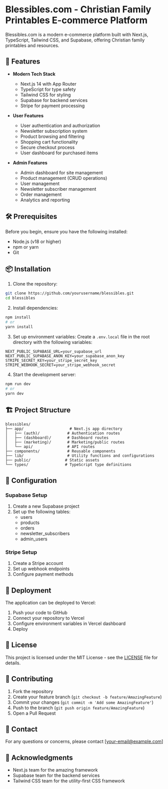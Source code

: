 # Blessibles.com - Christian Family Printables E-commerce Platform

Blessibles.com is a modern e-commerce platform built with Next.js, TypeScript, Tailwind CSS, and Supabase, offering Christian family printables and resources.

## 🚀 Features

- **Modern Tech Stack**
  - Next.js 14 with App Router
  - TypeScript for type safety
  - Tailwind CSS for styling
  - Supabase for backend services
  - Stripe for payment processing

- **User Features**
  - User authentication and authorization
  - Newsletter subscription system
  - Product browsing and filtering
  - Shopping cart functionality
  - Secure checkout process
  - User dashboard for purchased items

- **Admin Features**
  - Admin dashboard for site management
  - Product management (CRUD operations)
  - User management
  - Newsletter subscriber management
  - Order management
  - Analytics and reporting

## 🛠️ Prerequisites

Before you begin, ensure you have the following installed:
- Node.js (v18 or higher)
- npm or yarn
- Git

## 📦 Installation

1. Clone the repository:
```bash
git clone https://github.com/yourusername/blessibles.git
cd blessibles
```

2. Install dependencies:
```bash
npm install
# or
yarn install
```

3. Set up environment variables:
Create a `.env.local` file in the root directory with the following variables:
```env
NEXT_PUBLIC_SUPABASE_URL=your_supabase_url
NEXT_PUBLIC_SUPABASE_ANON_KEY=your_supabase_anon_key
STRIPE_SECRET_KEY=your_stripe_secret_key
STRIPE_WEBHOOK_SECRET=your_stripe_webhook_secret
```

4. Start the development server:
```bash
npm run dev
# or
yarn dev
```

## 🏗️ Project Structure

```
blessibles/
├── app/                    # Next.js app directory
│   ├── (auth)/            # Authentication routes
│   ├── (dashboard)/       # Dashboard routes
│   ├── (marketing)/       # Marketing/public routes
│   └── api/               # API routes
├── components/            # Reusable components
├── lib/                   # Utility functions and configurations
├── public/               # Static assets
└── types/                # TypeScript type definitions
```

## 🔧 Configuration

### Supabase Setup
1. Create a new Supabase project
2. Set up the following tables:
   - users
   - products
   - orders
   - newsletter_subscribers
   - admin_users

### Stripe Setup
1. Create a Stripe account
2. Set up webhook endpoints
3. Configure payment methods

## 🚀 Deployment

The application can be deployed to Vercel:

1. Push your code to GitHub
2. Connect your repository to Vercel
3. Configure environment variables in Vercel dashboard
4. Deploy

## 📝 License

This project is licensed under the MIT License - see the [LICENSE](LICENSE) file for details.

## 👥 Contributing

1. Fork the repository
2. Create your feature branch (`git checkout -b feature/AmazingFeature`)
3. Commit your changes (`git commit -m 'Add some AmazingFeature'`)
4. Push to the branch (`git push origin feature/AmazingFeature`)
5. Open a Pull Request

## 📧 Contact

For any questions or concerns, please contact [your-email@example.com]

## 🙏 Acknowledgments

- Next.js team for the amazing framework
- Supabase team for the backend services
- Tailwind CSS team for the utility-first CSS framework
